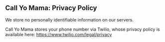 ## Call Yo Mama: Privacy Policy

We store no personally identifiable information on our servers.

Call Yo Mama stores your phone number via Twilio, whose privacy policy is available here: https://www.twilio.com/legal/privacy

